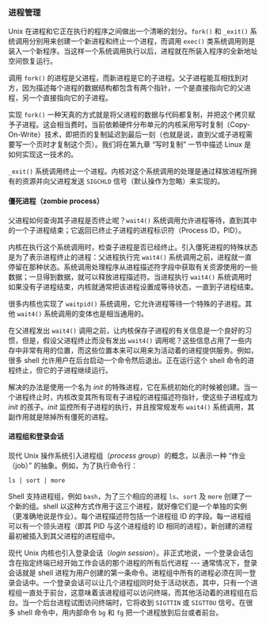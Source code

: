 ### 进程管理

Unix 在进程和它正在执行的程序之间做出一个清晰的划分。`fork()` 和 `_exit()` 系统调用分别用来创建一个新进程和终止一个进程，而调用 `exec()` 类系统调用则是装入一个新程序。当这样一个系统调用执行以后，进程就在所装入程序的全新地址空间恢复运行。

调用 `fork()` 的进程是父进程，而新进程是它的子进程。父子进程能互相找到对方，因为描述每个进程的数据结构都包含有两个指针，一个是直接指向它的父进程，另一个直接指向它的子进程。

实现 `fork()` 一种天真的方式就是将父进程的数据与代码都复制，并把这个拷贝赋予子进程。这会相当费时。当前依赖硬件分布单元的内核采用写时复制（Copy-On-Write）技术，即把页的复制延迟到最后一刻（也就是说，直到父或子进程需要写一个页时才复制这个页）。我们将在第九章 “写时复制” 一节中描述 Linux 是如何实现这一技术的。

`_exit()` 系统调用终止一个进程。内核对这个系统调用的处理是通过释放进程所拥有的资源并向父进程发送 `SIGCHLD` 信号（默认操作为忽略）来实现的。

#### 僵死进程（zombie process）

父进程如何查询其子进程是否终止呢？`wait4()` 系统调用允许进程等待，直到其中的一个子进程结束；它返回已终止子进程的进程标识符（Process ID，PID）。

内核在执行这个系统调用时，检查子进程是否已经终止。引入僵死进程的特殊状态是为了表示进程终止的进程：父进程执行完 `wait4()` 系统调用之前，进程就一直停留在那种状态。系统调用处理程序从进程描述符字段中获取有关资源使用的一些数据；一旦得到数据，就可以释放进程描述符。当进程执行 `wait4()` 系统调用时如果没有子进程结束，内核就通常把该进程设置成等待状态，一直到子进程结束。

很多内核也实现了 `waitpid()` 系统调用，它允许进程等待一个特殊的子进程。其他 `wait4()` 系统调用的变体也是相当通用的。

在父进程发出 `wait4()` 调用之前，让内核保存子进程的有关信息是一个良好的习惯，但是，假设父进程终止而没有发出 `wait4()` 调用呢？这些信息占用了一些内存中非常有用的位置，而这些位置本来可以用来为活动着的进程提供服务。例如，很多 shell 允许用户在后台启动一个命令然后退出。正在运行这个 shell 命令的进程终止，但它的子进程继续运行。

解决的办法是使用一个名为 *init* 的特殊进程，它在系统初始化的时候被创建。当一个进程终止时，内核改变其所有现有子进程的进程描述符指针，使这些子进程成为 *init* 的孩子。*init* 监控所有子进程的执行，并且按常规发布 `wait4()` 系统调用，其副作用就是除掉所有僵死的进程。

#### 进程组和登录会话

现代 Unix 操作系统引入进程组（*process group*）的概念，以表示一种 “作业（job）” 的抽象。例如，为了执行命令行：
```
ls | sort | more
```
Shell 支持进程组，例如 `bash`，为了三个相应的进程 `ls`、`sort` 及 `more` 创建了一个新的组。shell 以这种方式作用于这三个进程，就好像它们是一个单独的实例（更准确地说是作业）。每个进程描述符包括一个进程组 ID 的字段。每一进程组可以有一个领头进程（即其 PID 与这个进程组的 ID 相同的进程）。新创建的进程最初被插入到其父进程的进程组中。

现代 Unix 内核也引入登录会话（*login session*）。非正式地说，一个登录会话包含在指定终端已经开始工作会话的那个进程的所有后代进程 --- 通常情况下，登录会话就是 shell 进程为用户创建的第一条命令。进程组中所有的进程必须在同一登录会话中。一个登录会话可以让几个进程组同时处于活动状态，其中，只有一个进程组一直处于前台，这意味着该进程组可以访问终端，而其他活动着的进程组在后台。当一个后台进程试图访问终端时，它将收到 `SIGTTIN` 或 `SIGTTOU` 信号。在很多 shell 命令中，用内部命令 `bg` 和 `fg` 把一个进程放到后台或者前台。
